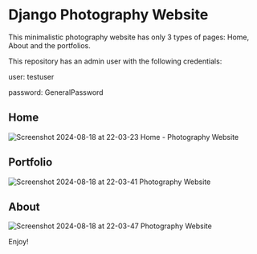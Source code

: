 # Django Photography Website

This minimalistic photography website has only 3 types of pages: Home, About and the portfolios.

This repository has an admin user with the following credentials:

user: testuser

password: GeneralPassword

## Home

![Screenshot 2024-08-18 at 22-03-23 Home - Photography Website](https://github.com/user-attachments/assets/99ed99b0-101e-47d3-aba4-a82655e26a82)

## Portfolio

![Screenshot 2024-08-18 at 22-03-41 Photography Website](https://github.com/user-attachments/assets/747f3f56-950a-4a9e-bf0b-19e5558bc648)

## About

![Screenshot 2024-08-18 at 22-03-47 Photography Website](https://github.com/user-attachments/assets/c5495a96-e4b2-4c00-9d4d-1a28198e964b)


Enjoy!
